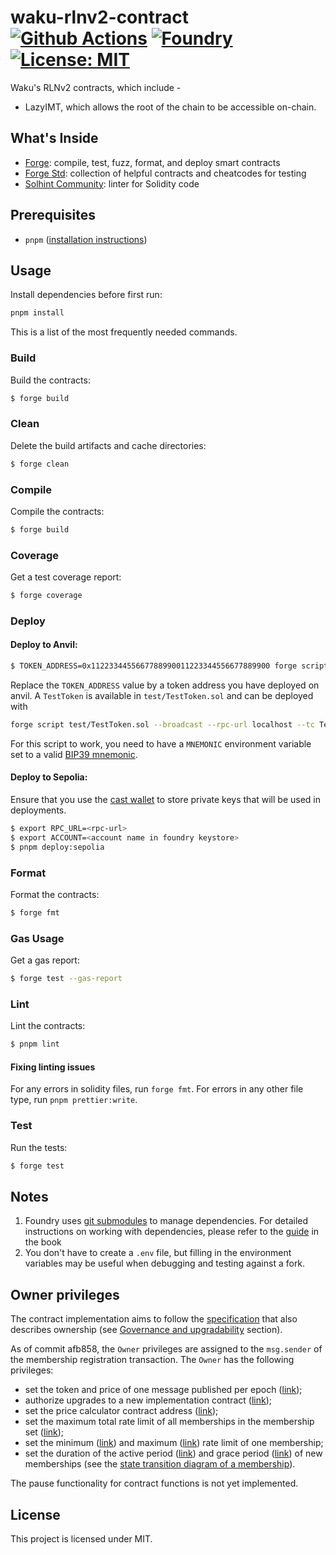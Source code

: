 # waku-rlnv2-contract [![Github Actions][gha-badge]][gha] [![Foundry][foundry-badge]][foundry] [![License: MIT][license-badge]][license]

[gha]: https://github.com/waku-org/waku-rlnv2-contract/actions
[gha-badge]: https://github.com/waku-org/waku-rlnv2-contract/actions/workflows/ci.yml/badge.svg
[foundry]: https://getfoundry.sh/
[foundry-badge]: https://img.shields.io/badge/Built%20with-Foundry-FFDB1C.svg
[license]: https://opensource.org/licenses/MIT
[license-badge]: https://img.shields.io/badge/License-MIT-blue.svg

Waku's RLNv2 contracts, which include -

- LazyIMT, which allows the root of the chain to be accessible on-chain.

## What's Inside

- [Forge](https://github.com/foundry-rs/foundry/blob/master/forge): compile, test, fuzz, format, and deploy smart
  contracts
- [Forge Std](https://github.com/foundry-rs/forge-std): collection of helpful contracts and cheatcodes for testing
- [Solhint Community](https://github.com/solhint-community/solhint-community): linter for Solidity code

## Prerequisites

- `pnpm` ([installation instructions](https://pnpm.io/installation))

## Usage

Install dependencies before first run:

```sh
pnpm install
```

This is a list of the most frequently needed commands.

### Build

Build the contracts:

```sh
$ forge build
```

### Clean

Delete the build artifacts and cache directories:

```sh
$ forge clean
```

### Compile

Compile the contracts:

```sh
$ forge build
```

### Coverage

Get a test coverage report:

```sh
$ forge coverage
```

### Deploy

#### Deploy to Anvil:

```sh
$ TOKEN_ADDRESS=0x1122334455667788990011223344556677889900 forge script script/Deploy.s.sol --broadcast --rpc-url localhost --tc Deploy
```

Replace the `TOKEN_ADDRESS` value by a token address you have deployed on anvil. A `TestToken` is available in
`test/TestToken.sol` and can be deployed with

```sh
forge script test/TestToken.sol --broadcast --rpc-url localhost --tc TestTokenFactory
```

For this script to work, you need to have a `MNEMONIC` environment variable set to a valid
[BIP39 mnemonic](https://iancoleman.io/bip39/).

#### Deploy to Sepolia:

Ensure that you use the [cast wallet](https://book.getfoundry.sh/reference/cast/cast-wallet) to store private keys that
will be used in deployments.

```sh
$ export RPC_URL=<rpc-url>
$ export ACCOUNT=<account name in foundry keystore>
$ pnpm deploy:sepolia
```

### Format

Format the contracts:

```sh
$ forge fmt
```

### Gas Usage

Get a gas report:

```sh
$ forge test --gas-report
```

### Lint

Lint the contracts:

```sh
$ pnpm lint
```

#### Fixing linting issues

For any errors in solidity files, run `forge fmt`. For errors in any other file type, run `pnpm prettier:write`.

### Test

Run the tests:

```sh
$ forge test
```

## Notes

1. Foundry uses [git submodules](https://git-scm.com/book/en/v2/Git-Tools-Submodules) to manage dependencies. For
   detailed instructions on working with dependencies, please refer to the
   [guide](https://book.getfoundry.sh/projects/dependencies.html) in the book
2. You don't have to create a `.env` file, but filling in the environment variables may be useful when debugging and
   testing against a fork.

## Owner privileges

The contract implementation aims to follow the [specification](https://github.com/waku-org/specs/blob/81b9fd588bff39894608746774b0903b067b5cdf/standards/core/rln-contract.md) that also describes ownership (see [Governance and upgradability](https://github.com/waku-org/specs/blob/81b9fd588bff39894608746774b0903b067b5cdf/standards/core/rln-contract.md#governance-and-upgradability) section).

As of commit afb858, the `Owner` privileges are assigned to the `msg.sender` of the membership registration transaction.
The `Owner` has the following privileges:

- set the token and price of one message published per epoch ([link](https://github.com/waku-org/waku-rlnv2-contract/blob/main/src/LinearPriceCalculator.sol#L25));
- authorize upgrades to a new implementation contract ([link](https://github.com/waku-org/waku-rlnv2-contract/blob/main/src/WakuRlnV2.sol#L99));
- set the price calculator contract address ([link](https://github.com/waku-org/waku-rlnv2-contract/blob/main/src/WakuRlnV2.sol#L267));
- set the maximum total rate limit of all memberships in the membership set ([link](https://github.com/waku-org/waku-rlnv2-contract/blob/main/src/WakuRlnV2.sol#L273));
- set the minimum ([link](https://github.com/waku-org/waku-rlnv2-contract/blob/main/src/WakuRlnV2.sol#L287)) and maximum ([link](https://github.com/waku-org/waku-rlnv2-contract/blob/main/src/WakuRlnV2.sol#L280)) rate limit of one membership;
- set the duration of the active period ([link](https://github.com/waku-org/waku-rlnv2-contract/blob/main/src/WakuRlnV2.sol#L295)) and grace period ([link](https://github.com/waku-org/waku-rlnv2-contract/blob/main/src/WakuRlnV2.sol#L302)) of new memberships (see the [state transition diagram of a membership](https://github.com/waku-org/specs/blob/81b9fd588bff39894608746774b0903b067b5cdf/standards/core/rln-contract.md#membership-lifecycle)).

The pause functionality for contract functions is not yet implemented.

## License

This project is licensed under MIT.

